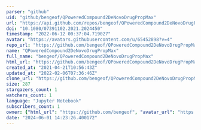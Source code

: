 ```yaml
---
parser: "github"
uid: "github/bengeof/QPoweredCompound2DeNovoDrugPropMax"
url: "https://api.github.com/repos/bengeof/QPoweredCompound2DeNovoDrugPropMax"
doi: "10.1080/07391102.2021.2024450"
timestamp: "2022-06-12 00:37:04.719027"
avatar: "https://avatars.githubusercontent.com/u/65452898?v=4"
repo_url: "https://github.com/bengeof/QPoweredCompound2DeNovoDrugPropMax"
name: "QPoweredCompound2DeNovoDrugPropMax"
full_name: "bengeof/QPoweredCompound2DeNovoDrugPropMax"
html_url: "https://github.com/bengeof/QPoweredCompound2DeNovoDrugPropMax"
created_at: "2021-04-21T10:56:43Z"
updated_at: "2022-02-06T07:36:46Z"
clone_url: "https://github.com/bengeof/QPoweredCompound2DeNovoDrugPropMax.git"
size: 287
stargazers_count: 1
watchers_count: 1
language: "Jupyter Notebook"
subscribers_count: 1
owner: {"html_url": "https://github.com/bengeof", "avatar_url": "https://avatars.githubusercontent.com/u/65452898?v=4", "login": "bengeof", "type": "User"}
date: "2024-06-01 14:23:26.400172"
---
```

